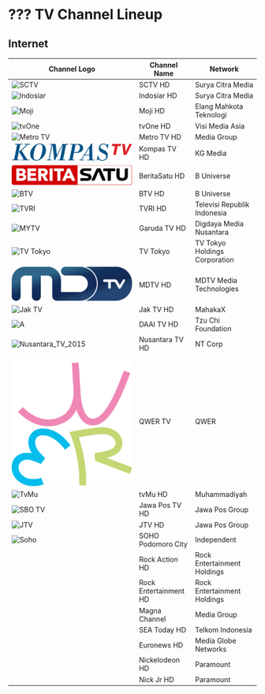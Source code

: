 # ??? TV Channel Lineup
## Internet
Channel Logo | Channel Name | Network
-- | -- | --
![SCTV](https://upload.wikimedia.org/wikipedia/commons/c/cc/SCTV_Logo.svg) | SCTV HD | Surya Citra Media
![Indosiar](https://upload.wikimedia.org/wikipedia/commons/c/c8/Indosiar_2015.svg) | Indosiar HD | Surya Citra Media
![Moji](https://upload.wikimedia.org/wikipedia/commons/c/c9/Moji_blue.svg) | Moji HD | Elang Mahkota Teknologi
![tvOne](https://github.com/user-attachments/assets/48e10835-ad8c-4e61-bc18-e1d4e814058c) | tvOne HD | Visi Media Asia
![Metro TV](https://github.com/user-attachments/assets/3ccac20d-a2b8-4fb4-84c6-49370d3eb923) | Metro TV HD | Media Group
![Kompas TV](https://github.com/TG635-alt126xA/ExtendedMaster113/raw/refs/heads/main/KOMPAS_TV_(2017).svg) | Kompas TV HD | KG Media
![IDTV](https://github.com/TG635-alt126xA/ExtendedMaster113/raw/refs/heads/main/BeritaSatu_(Flat).svg) | BeritaSatu HD | B Universe
![BTV](https://github.com/user-attachments/assets/708b87c7-d902-4f21-8860-e933a10dd3fb) | BTV HD | B Universe
![TVRI](https://github.com/user-attachments/assets/cec52875-b162-48ce-941f-4ab7067def26) | TVRI HD | Televisi Republik Indonesia
![MYTV](https://github.com/user-attachments/assets/eec14a5e-616c-4e01-818e-6e12ff4a2611) | Garuda TV HD | Digdaya Media Nusantara
![TV Tokyo](https://github.com/user-attachments/assets/b106cdae-63af-44b6-a878-f00a9507d2bd) | TV Tokyo | TV Tokyo Holdings Corporation
![NET.](https://github.com/TG635-alt126xA/ExtendedMaster113/raw/refs/heads/main/MDTV_logo.svg) | MDTV HD | MDTV Media Technologies
![Jak TV](https://upload.wikimedia.org/wikipedia/id/c/cc/Logo_Jak_TV_%282018%29.png) | Jak TV HD | MahakaX
![A](https://upload.wikimedia.org/wikipedia/commons/f/fc/DAAI_TV.svg) | DAAI TV HD | Tzu Chi Foundation
![Nusantara_TV_2015](https://github.com/user-attachments/assets/20cf9b8d-6083-4c74-b252-c10ac794d208) | Nusantara TV HD | NT Corp
![QWER](https://github.com/TG635-alt126xA/ExtendedMaster113/raw/refs/heads/main/QWER_logo.svg) | QWER TV | QWER
![TvMu](https://github.com/user-attachments/assets/b895236e-73c8-404d-bbe5-922b8f43e4f2) | tvMu HD | Muhammadiyah
![SBO TV](https://upload.wikimedia.org/wikipedia/commons/7/77/Jawa_Pos_TV_2024.svg) | Jawa Pos TV HD | Jawa Pos Group
![JTV](https://upload.wikimedia.org/wikipedia/commons/c/ca/JTV_%28Indonesian_TV_channel%29_2022.svg) | JTV HD | Jawa Pos Group
![Soho](https://upload.wikimedia.org/wikipedia/commons/5/5a/Neo_Soho.svg) | SOHO Podomoro City | Independent
| | Rock Action HD | Rock Entertainment Holdings
| | Rock Entertainment HD | Rock Entertainment Holdings
| | Magna Channel | Media Group
| | SEA Today HD | Telkom Indonesia
| | Euronews HD | Media Globe Networks
| | Nickelodeon HD | Paramount
| | Nick Jr HD | Paramount
